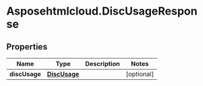 # Asposehtmlcloud.DiscUsageResponse

## Properties
Name | Type | Description | Notes
------------ | ------------- | ------------- | -------------
**discUsage** | [**DiscUsage**](DiscUsage.md) |  | [optional] 


